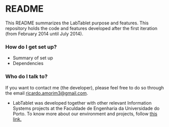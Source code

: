 # README #

This README summarizes the LabTablet purpose and features. This repository holds the code and features developed after the first iteration (from February 2014 until July 2014).

### How do I get set up? ###

* Summary of set up
* Dependencies

### Who do I talk to? ###

If you want to contact me (the developer), please feel free to do so through the email ricardo.amorim3@gmail.com.

* LabTablet was developed together with other relevant Information Systems projects at the Faculdade de Engenharia da Universidade do Porto. To know more about our environment and projects, follow [this link.](http://dendro.fe.up.pt/)